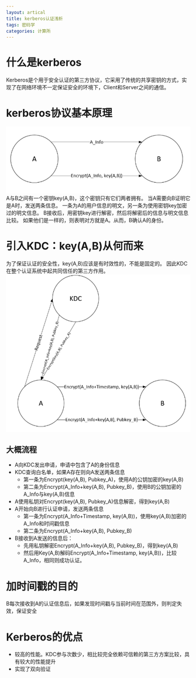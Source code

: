 ```yaml
---
layout: artical
title: kerberos认证浅析
tags: 密码学
categories: 计算所
---
```

# 什么是kerberos
Kerberos是个用于安全认证的第三方协议，它采用了传统的共享密钥的方式，实现了在网络环境不一定保证安全的环境下，Client和Server之间的通信。
# kerberos协议基本原理
![](/img/kerberos_0.png)
A与B之间有一个密钥key(A,B)，这个密钥只有它们两者拥有。
当A需要向B证明它是A时，发送两条信息。
一条为A的用户信息的明文，另一条为使用密钥key加密过的明文信息。
B接收后，用密钥key进行解密，然后将解密后的信息与明文信息比较。
如果他们是一样的，则表明对方就是A。从而，B确认A的身份。
# 引入KDC：key(A,B)从何而来
为了保证认证的安全性，key(A,B)应该是有时效性的，不能是固定的。
因此KDC在整个认证系统中起共同信任的第三方作用。
![](/img/kerberos_1.png)
## 大概流程
* A向KDC发出申请，申请中包含了A的身份信息
* KDC查询白名单，如果A存在则向A发送两条信息
	* 第一条为Encrypt(key(A,B), Pubkey_A)，使用A的公钥加密的key(A,B)
	* 第二条为Encrypt(A_Info+key(A,B), Pubkey_B)，使用B的公钥加密的A_Info与key(A,B)信息
* A使用私钥对Encrypt(key(A,B), Pubkey_A)信息解密，得到key(A,B)
* A开始向B进行认证申请，发送两条信息
	* 第一条为Encrypt(A_Info+Timestamp, key(A,B))，使用key(A,B)加密的A_Info和时间戳信息
	* 第二条为Encrypt(A_Info+key(A,B), Pubkey_B)
* B接收到A发送的信息后：
	* 先用私钥解密Encrypt(A_Info+key(A,B), Pubkey_B)，得到key(A,B)
	* 然后用Key(A,B)解码Encrypt(A_Info+Timestamp, key(A,B))，比较A_Info，相同则成功认证。
# 加时间戳的目的
B每次接收到A的认证信息后，如果发现时间戳与当前时间在范围外，则判定失效，保证安全
# Kerberos的优点
* 较高的性能。KDC参与次数少，相比较完全依赖可信赖的第三方方案比较，具有较大的性能提升
* 实现了双向验证
